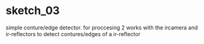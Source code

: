 # sketch_03
simple conture/edge detector.
for proccesing 2
works with the ircamera and ir-reflectors
to detect contures/edges of a ir-reflector
